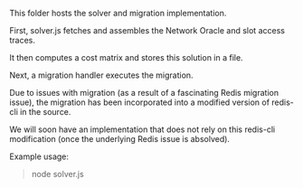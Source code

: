 This folder hosts the solver and migration implementation.

First, solver.js fetches and assembles the Network Oracle and slot access traces.

It then computes a cost matrix and stores this solution in a file.

Next, a migration handler executes the migration.

Due to issues with migration (as a result of a fascinating Redis migration issue), the migration has been incorporated into a modified version of redis-cli in the source.

We will soon have an implementation that does not rely on this redis-cli modification (once the underlying Redis issue is absolved).

Example usage:

> node solver.js
